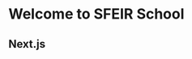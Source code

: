<!-- .slide: class="first-slide" sfeir-level="2" sfeir-techno="xxx" -->

# **Welcome to SFEIR School**

## **Next.js**
